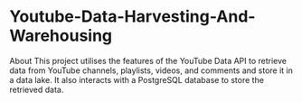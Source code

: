 # Youtube-Data-Harvesting-And-Warehousing
About This project utilises the features of the YouTube Data API to retrieve data from YouTube channels, playlists, videos, and comments and store it in a data lake. It also interacts with a PostgreSQL database to store the retrieved data.
